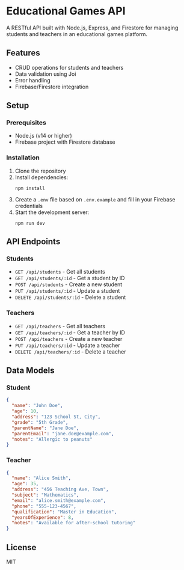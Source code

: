 # Educational Games API

A RESTful API built with Node.js, Express, and Firestore for managing students and teachers in an educational games platform.

## Features

- CRUD operations for students and teachers
- Data validation using Joi
- Error handling
- Firebase/Firestore integration

## Setup

### Prerequisites

- Node.js (v14 or higher)
- Firebase project with Firestore database

### Installation

1. Clone the repository
2. Install dependencies:
   ```
   npm install
   ```
3. Create a `.env` file based on `.env.example` and fill in your Firebase credentials
4. Start the development server:
   ```
   npm run dev
   ```

## API Endpoints

### Students

- `GET /api/students` - Get all students
- `GET /api/students/:id` - Get a student by ID
- `POST /api/students` - Create a new student
- `PUT /api/students/:id` - Update a student
- `DELETE /api/students/:id` - Delete a student

### Teachers

- `GET /api/teachers` - Get all teachers
- `GET /api/teachers/:id` - Get a teacher by ID
- `POST /api/teachers` - Create a new teacher
- `PUT /api/teachers/:id` - Update a teacher
- `DELETE /api/teachers/:id` - Delete a teacher

## Data Models

### Student

```json
{
  "name": "John Doe",
  "age": 10,
  "address": "123 School St, City",
  "grade": "5th Grade",
  "parentName": "Jane Doe",
  "parentEmail": "jane.doe@example.com",
  "notes": "Allergic to peanuts"
}
```

### Teacher

```json
{
  "name": "Alice Smith",
  "age": 35,
  "address": "456 Teaching Ave, Town",
  "subject": "Mathematics",
  "email": "alice.smith@example.com",
  "phone": "555-123-4567",
  "qualification": "Master in Education",
  "yearsOfExperience": 8,
  "notes": "Available for after-school tutoring"
}
```

## License

MIT